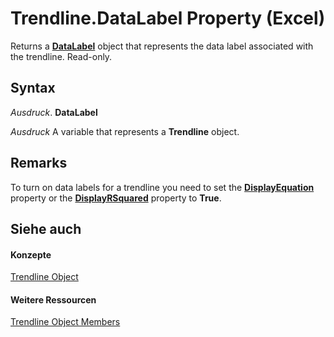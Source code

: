 
# Trendline.DataLabel Property (Excel)

Returns a  **[DataLabel](bb342572-8761-b326-548a-98455172f9a8.md)** object that represents the data label associated with the trendline. Read-only.


## Syntax

 _Ausdruck_. **DataLabel**

 _Ausdruck_ A variable that represents a **Trendline** object.


## Remarks

To turn on data labels for a trendline you need to set the  **[DisplayEquation](a9c3de54-5690-bf9b-505a-65b069195d53.md)** property or the **[DisplayRSquared](e8e447c3-d379-f6d0-74f2-629fa53b42ef.md)** property to **True**.


## Siehe auch


#### Konzepte


[Trendline Object](5c04b065-57f4-a059-7c22-50612bd727ea.md)
#### Weitere Ressourcen


[Trendline Object Members](http://msdn.microsoft.com/library/b63cecc4-6151-f66c-8d73-9f66850046b1%28Office.15%29.aspx)